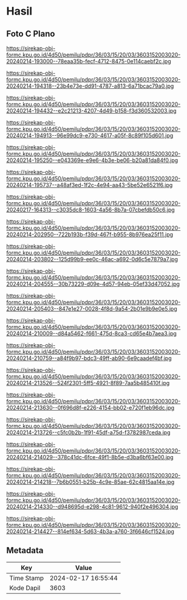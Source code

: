 # Hasil

## Foto C Plano

https://sirekap-obj-formc.kpu.go.id/4d50/pemilu/pdpr/36/03/15/20/03/3603152003020-20240214-193000--78eaa35b-fecf-4712-8475-0e114caebf2c.jpg

https://sirekap-obj-formc.kpu.go.id/4d50/pemilu/pdpr/36/03/15/20/03/3603152003020-20240214-194318--23b4e73e-dd91-4787-a813-6a71bcac79a0.jpg

https://sirekap-obj-formc.kpu.go.id/4d50/pemilu/pdpr/36/03/15/20/03/3603152003020-20240214-194432--e2c21213-4207-4d49-b158-f3d360532003.jpg

https://sirekap-obj-formc.kpu.go.id/4d50/pemilu/pdpr/36/03/15/20/03/3603152003020-20240214-194913--96e99dc9-e730-4617-a05f-8c89f105d601.jpg

https://sirekap-obj-formc.kpu.go.id/4d50/pemilu/pdpr/36/03/15/20/03/3603152003020-20240214-195250--e043369e-e9e6-4b3e-be06-b20a81da84f0.jpg

https://sirekap-obj-formc.kpu.go.id/4d50/pemilu/pdpr/36/03/15/20/03/3603152003020-20240214-195737--a48af3ed-1f2c-4e94-aa43-5be52e6521f6.jpg

https://sirekap-obj-formc.kpu.go.id/4d50/pemilu/pdpr/36/03/15/20/03/3603152003020-20240217-164313--c3035dc8-1603-4a56-8b7a-07cbefdb50c6.jpg

https://sirekap-obj-formc.kpu.go.id/4d50/pemilu/pdpr/36/03/15/20/03/3603152003020-20240214-202950--722b193b-f39d-467f-b955-8b976ea25f11.jpg

https://sirekap-obj-formc.kpu.go.id/4d50/pemilu/pdpr/36/03/15/20/03/3603152003020-20240214-203802--125d99b9-ee0c-46ac-a692-0d6c5e7879a7.jpg

https://sirekap-obj-formc.kpu.go.id/4d50/pemilu/pdpr/36/03/15/20/03/3603152003020-20240214-204555--30b73229-d09e-4d57-94eb-05ef33d47052.jpg

https://sirekap-obj-formc.kpu.go.id/4d50/pemilu/pdpr/36/03/15/20/03/3603152003020-20240214-205403--847e1e27-0028-4f8d-9a54-2b01e9b9e0e5.jpg

https://sirekap-obj-formc.kpu.go.id/4d50/pemilu/pdpr/36/03/15/20/03/3603152003020-20240214-210009--d84a5462-f661-475d-8ca3-cd65e4b7aea3.jpg

https://sirekap-obj-formc.kpu.go.id/4d50/pemilu/pdpr/36/03/15/20/03/3603152003020-20240214-210759--a84f9b97-bdc3-49ff-ab90-6e9caadef4bf.jpg

https://sirekap-obj-formc.kpu.go.id/4d50/pemilu/pdpr/36/03/15/20/03/3603152003020-20240214-213526--524f2301-5ff5-4921-8f89-7aa5b485410f.jpg

https://sirekap-obj-formc.kpu.go.id/4d50/pemilu/pdpr/36/03/15/20/03/3603152003020-20240214-213630--0f696d8f-e226-4154-bb02-e720f1eb96dc.jpg

https://sirekap-obj-formc.kpu.go.id/4d50/pemilu/pdpr/36/03/15/20/03/3603152003020-20240214-213726--c5fc0b2b-1f91-45df-a75d-f3782987ceda.jpg

https://sirekap-obj-formc.kpu.go.id/4d50/pemilu/pdpr/36/03/15/20/03/3603152003020-20240214-214029--378c41dc-6fce-49f1-8b5e-d3ba6bf63e00.jpg

https://sirekap-obj-formc.kpu.go.id/4d50/pemilu/pdpr/36/03/15/20/03/3603152003020-20240214-214218--7b6b0551-b25b-4c9e-85ae-62c4815aa14e.jpg

https://sirekap-obj-formc.kpu.go.id/4d50/pemilu/pdpr/36/03/15/20/03/3603152003020-20240214-214330--d948695d-e298-4c81-9612-940f2e496304.jpg

https://sirekap-obj-formc.kpu.go.id/4d50/pemilu/pdpr/36/03/15/20/03/3603152003020-20240214-214427--814ef634-5d63-4b3a-a760-3f6646cf1524.jpg


## Metadata

| Key        | Value               |
| ---------- | ------------------- |
| Time Stamp | 2024-02-17 16:55:44 |
| Kode Dapil | 3603                |



